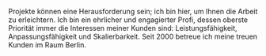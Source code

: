 Projekte können eine Herausforderung sein; ich bin hier, um Ihnen die Arbeit zu erleichtern. Ich bin ein ehrlicher und engagierter Profi, dessen oberste Priorität immer die Interessen meiner Kunden sind: Leistungsfähigkeit, Anpassungsfähigkeit und Skalierbarkeit. Seit 2000 betreue ich meine treuen Kunden im Raum Berlin.